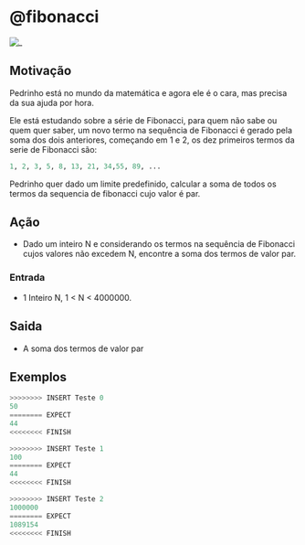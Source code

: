 # @fibonacci

![_](cover.jpg)

## Motivação

Pedrinho está no mundo da matemática e agora ele é o cara, mas precisa da sua ajuda por hora.

Ele está estudando sobre a série de Fibonacci, para quem não sabe ou quem quer saber, um novo termo na sequência de Fibonacci é gerado pela soma dos dois anteriores, começando em 1 e 2, os dez primeiros termos da serie de Fibonacci são:

```py
1, 2, 3, 5, 8, 13, 21, 34,55, 89, ...
```

Pedrinho quer dado um limite predefinido, calcular a soma de todos os termos da sequencia de fibonacci cujo valor é par.

## Ação

- Dado um inteiro N e considerando os termos na sequência de Fibonacci cujos valores não excedem N, encontre a soma dos termos de valor par.

### Entrada

- 1 Inteiro N, 1 \< N \< 4000000.

## Saida

- A soma dos termos de valor par

## Exemplos

``` py
>>>>>>>> INSERT Teste 0
50
======== EXPECT
44
<<<<<<<< FINISH
```

```py
>>>>>>>> INSERT Teste 1
100
======== EXPECT
44
<<<<<<<< FINISH
```

```py
>>>>>>>> INSERT Teste 2
1000000
======== EXPECT
1089154
<<<<<<<< FINISH
```
